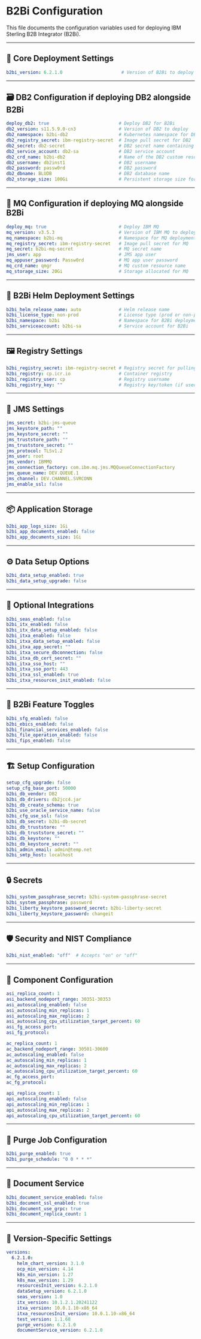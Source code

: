 # B2Bi Configuration

This file documents the configuration variables used for deploying IBM Sterling B2B Integrator (B2Bi).

---

## 🧱 Core Deployment Settings

```yaml
b2bi_version: 6.2.1.0                      # Version of B2Bi to deploy
```

---

## 🗃️ DB2 Configuration if deploying DB2 alongside B2Bi

```yaml
deploy_db2: true                          # Deploy DB2 for B2Bi
db2_version: s11.5.9.0-cn3                # Version of DB2 to deploy
db2_namespace: b2bi-db2                   # Kubernetes namespace for DB2
db2_registry_secret: ibm-registry-secret  # Image pull secret for DB2
db2_secret: db2-secret                    # DB2 secret name containing credentials
db2_service_account: db2-sa               # DB2 service account
db2_crd_name: b2bi-db2                    # Name of the DB2 custom resource
db2_username: db2inst1                    # DB2 username
db2_password: passw0rd                    # DB2 password
db2_dbname: BLUDB                         # DB2 database name
db2_storage_size: 100Gi                   # Persistent storage size for DB2
```

---

## 💬 MQ Configuration if deploying MQ alongside B2Bi

```yaml
deploy_mq: true                           # Deploy IBM MQ
mq_version: v3.5.3                        # Version of IBM MQ to deploy
mq_namespace: b2bi-mq                     # Namespace for MQ deployment
mq_registry_secret: ibm-registry-secret   # Image pull secret for MQ
mq_secret: b2bi-mq-secret                 # MQ secret name
jms_user: app                             # JMS app user
mq_appuser_password: Passw0rd             # MQ app user password
mq_crd_name: qmgr                         # MQ custom resource name
mq_storage_size: 20Gi                     # Storage allocated for MQ
```

---

## 🚀 B2Bi Helm Deployment Settings

```yaml
b2bi_helm_release_name: auto              # Helm release name
b2bi_license_type: non-prod               # License type (prod or non-prod)
b2bi_namespace: b2bi                      # Namespace for B2Bi deployment
b2bi_serviceaccount: b2bi-sa              # Service account for B2Bi
```

---

## 🖼️ Registry Settings

```yaml
b2bi_registry_secret: ibm-registry-secret # Registry secret for pulling images
b2bi_registry: cp.icr.io                  # Container registry
b2bi_registry_user: cp                    # Registry username
b2bi_registry_key: ""                     # Registry key/token (if used)
```

---

## 🔐 JMS Settings

```yaml
jms_secret: b2bi-jms-queue
jms_keystore_path: ""
jms_keystore_secret: ""
jms_truststore_path: ""
jms_truststore_secret: ""
jms_protocol: TLSv1.2
jms_user: root
jms_vendor: IBMMQ
jms_connection_factory: com.ibm.mq.jms.MQQueueConnectionFactory
jms_queue_name: DEV.QUEUE.1
jms_channel: DEV.CHANNEL.SVRCONN
jms_enable_ssl: false
```

---

## 📦 Application Storage

```yaml
b2bi_app_logs_size: 1Gi
b2bi_app_documents_enabled: false
b2bi_app_documents_size: 1Gi
```

---

## ⚙️ Data Setup Options

```yaml
b2bi_data_setup_enabled: true
b2bi_data_setup_upgrade: false
```

---

## 🔌 Optional Integrations

```yaml
b2bi_seas_enabled: false
b2bi_itx_enabled: false
b2bi_itx_data_setup_enabled: false
b2bi_itxa_enabled: false
b2bi_itxa_data_setup_enabled: false
b2bi_itxa_app_secret: ""
b2bi_itxa_secure_dbconnection: false
b2bi_itxa_db_cert_secret: ""
b2bi_itxa_sso_host: ""
b2bi_itxa_sso_port: 443
b2bi_itxa_ssl_enabled: true
b2bi_itxa_resources_init_enabled: false
```

---

## 🔁 B2Bi Feature Toggles

```yaml
b2bi_sfg_enabled: false
b2bi_ebics_enabled: false
b2bi_financial_services_enabled: false
b2bi_file_operation_enabled: false
b2bi_fips_enabled: false
```

---

## 🏗️ Setup Configuration

```yaml
setup_cfg_upgrade: false
setup_cfg_base_port: 50000
b2bi_db_vendor: DB2
b2bi_db_drivers: db2jcc4.jar
b2bi_db_create_schema: true
b2bi_use_oracle_service_name: false
b2bi_cfg_use_ssl: false
b2bi_db_secret: b2bi-db-secret
b2bi_db_truststore: ""
b2bi_db_truststore_secret: ""
b2bi_db_keystore: ""
b2bi_db_keystore_secret: ""
b2bi_admin_email: admin@temp.net
b2bi_smtp_host: localhost
```

---

## 🔒 Secrets

```yaml
b2bi_system_passphrase_secret: b2bi-system-passphrase-secret
b2bi_system_passphrase: password
b2bi_liberty_keystore_password_secret: b2bi-liberty-secret
b2bi_liberty_keystore_password: changeit
```

---

## 🛡️ Security and NIST Compliance

```yaml
b2bi_nist_enabled: "off"  # Accepts "on" or "off"
```

---

## 🧩 Component Configuration

```yaml
asi_replica_count: 1
asi_backend_nodeport_range: 30351-30353
asi_autoscaling_enabled: false
asi_autoscaling_min_replicas: 1
asi_autoscaling_max_replicas: 2
asi_autoscaling_cpu_utilization_target_percent: 60
asi_fg_access_port:
asi_fg_protocol:

ac_replica_count: 1
ac_backend_nodeport_range: 30501-30600
ac_autoscaling_enabled: false
ac_autoscaling_min_replicas: 1
ac_autoscaling_max_replicas: 2
ac_autoscaling_cpu_utilization_target_percent: 60
ac_fg_access_port:
ac_fg_protocol:

api_replica_count: 1
api_autoscaling_enabled: false
api_autoscaling_min_replicas: 1
api_autoscaling_max_replicas: 2
api_autoscaling_cpu_utilization_target_percent: 60
```

---

## 🧹 Purge Job Configuration

```yaml
b2bi_purge_enabled: true
b2bi_purge_schedule: "0 0 * * *"
```

---

## 📄 Document Service

```yaml
b2bi_document_service_enabled: false
b2bi_document_ssl_enabled: true
b2bi_document_use_grpc: true
b2bi_document_replica_count: 1
```

---

## 🧪 Version-Specific Settings

```yaml
versions:
  6.2.1.0:
    helm_chart_version: 3.1.0
    ocp_min_version: 4.14
    k8s_min_version: 1.27
    k8s_max_version: 1.29
    resourcesInit_version: 6.2.1.0
    dataSetup_version: 6.2.1.0
    seas_version: 1.0
    itx_version: 10.1.2.1.20241122
    itxa_version: 10.0.1.10-x86_64
    itxa_resourcesInit_version: 10.0.1.10-x86_64
    test_version: 1.1.68
    purge_version: 6.2.1.0
    documentService_version: 6.2.1.0
```

